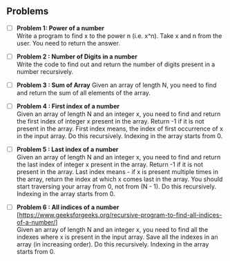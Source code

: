 ## Problems
- [ ] **Problem 1: Power of a number**  
      Write a program to find x to the power n (i.e. x^n). Take x and n from the user. You need to return the answer.
      
- [ ] **Problem 2 : Number of Digits in a number**   
      Write the code to find out and return the number of digits present in a number recursively. 
      
- [ ] **Problem 3 : Sum of Array**
      Given an array of length N, you need to find and return the sum of all elements of the array.
      
- [ ] **Problem 4 : First index of a number**  
      Given an array of length N and an integer x, you need to find and return the first index of integer x present in the array. Return -1       if it is not present in the array. First index means, the index of first occurrence of x in the input array.
      Do this recursively. Indexing in the array starts from 0.
      
- [ ] **Problem 5 : Last index of a number**  
      Given an array of length N and an integer x, you need to find and return the last index of integer x present in the array. Return -1       if it is not present in the array. Last index means - if x is present multiple times in the array, return the index at which x comes       last in the array. You should start traversing your array from 0, not from (N - 1).
      Do this recursively. Indexing in the array starts from 0.
      
- [ ] **Problem 6 : All indices of a number**  
      [https://www.geeksforgeeks.org/recursive-program-to-find-all-indices-of-a-number/]  
      Given an array of length N and an integer x, you need to find all the indexes where x is present in the input array. Save all the           indexes in an array (in increasing order).
      Do this recursively. Indexing in the array starts from 0.
